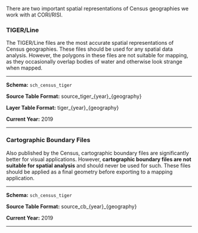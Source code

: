 There are two important spatial representations of Census geographies we work with at CORI/RISI.

### TIGER/Line

The TIGER/Line files are the most accurate spatial representations of Census geographies. These files should be used for any spatial data analysis. However, the polygons in these files are not suitable for mapping, as they occasionally overlap bodies of water and otherwise look strange when mapped.

-------------------------------

__Schema:__ `sch_census_tiger`

__Source Table Format:__  source_tiger_{year}_{geography}

__Layer Table Format:__ tiger_{year}_{geography}

__Current Year:__ 2019

-------------------------------

### Cartographic Boundary Files

Also published by the Census, cartographic boundary files are significantly better for visual applications. However, __cartographic boundary files are not suitable for spatial analysis__ and should never be used for such. These files should be applied as a final geometry before exporting to a mapping application.

-------------------------------

__Schema:__ `sch_census_tiger`

__Source Table Format:__  source_cb_{year}_{geography}

__Current Year:__ 2019

-------------------------------
